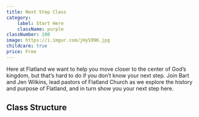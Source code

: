 ```yaml
---
title: Next Step Class
category:
    label: Start Here
    className: purple
classNumber: 100
image: https://i.imgur.com/jHyS99K.jpg
childcare: true
price: Free
---
```


Here at Flatland we want to help you move closer to the center of God’s kingdom, but that’s hard to do if you don’t know your next step. Join Bart and Jen Wilkins, lead pastors of Flatland Church as we explore the history and purpose of Flatland, and in turn show you your next step here.

## Class Structure

